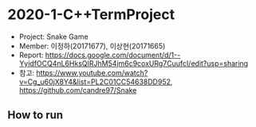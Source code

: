 # 2020-1-C++TermProject
- Project: Snake Game
- Member: 이정하(20171677), 이상현(20171665)
- Report: https://docs.google.com/document/d/1--YyidfOCQ4nL6HksQIRJhM54jm6c9coxURg7CuufcI/edit?usp=sharing
- 참고: https://www.youtube.com/watch?v=Cg_u60jX8Y4&list=PL2C01CC54638DD952, https://github.com/candre97/Snake

## How to run 
```g++ -std=c++11 -o main main.cpp -lncursesw
